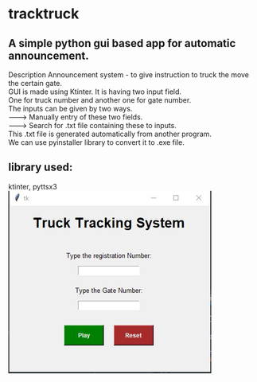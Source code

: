 # **tracktruck**
## A simple python gui based app for automatic announcement.
Description
Announcement system - to give instruction to truck the move the certain gate.               
GUI is made using Ktinter. It is having two input field.                 
One for truck number and another one for gate number.             
The inputs can be given by two ways.              
---> Manually entry of these two fields.                 
---> Search for .txt file containing these to inputs.                
     This .txt file is generated automatically from another program.               
We can use pyinstaller library to convert it to .exe file.      

## library used:               
ktinter, pyttsx3
![alt text](https://github.com/jsaikia44/trucktrack_python_gui_ktinter/blob/main/tracktruck.jpg?raw=true)

